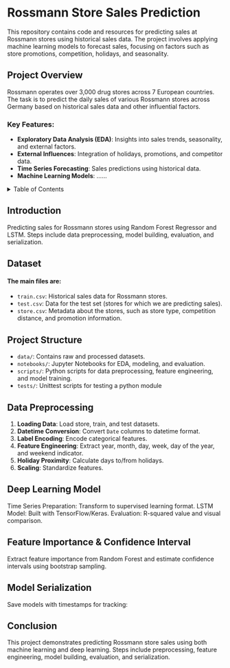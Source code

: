 # Rossmann Store Sales Prediction

This repository contains code and resources for predicting sales at Rossmann stores using historical sales data. The project involves applying machine learning models to forecast sales, focusing on factors such as store promotions, competition, holidays, and seasonality.
## Project Overview

Rossmann operates over 3,000 drug stores across 7 European countries. The task is to predict the daily sales of various Rossmann stores across Germany based on historical sales data and other influential factors.
### Key Features:
- **Exploratory Data Analysis (EDA)**: Insights into sales trends, seasonality, and external factors.
- **External Influences**: Integration of holidays, promotions, and competitor data.
- **Time Series Forecasting**: Sales predictions using historical data.
- **Machine Learning Models**: ......
  
<details>
  <summary>Table of Contents</summary>

  - [Introduction](#introduction)
  - [Dataset](#dataset)
  - [Project Structure](#project-structure)
  - [Data Preprocessing](#data-preprocessing)
  - [Deep Learning Model](#deep-learning-model)
  - [Feature Importance & Confidence Interval](#feature-importance--confidence-interval)
  - [Model Serialization](#model-serialization)
  - [Conclusion](#conclusion)

</details>


## Introduction

Predicting sales for Rossmann stores using Random Forest Regressor and LSTM. Steps include data preprocessing, model building, evaluation, and serialization.

## Dataset

#### The main files are:

- `train.csv`: Historical sales data for Rossmann stores.
- `test.csv`: Data for the test set (stores for which we are predicting sales).
- `store.csv`: Metadata about the stores, such as store type, competition distance, and promotion information.

## Project Structure

- `data/`: Contains raw and processed datasets.
- `notebooks/`: Jupyter Notebooks for EDA, modeling, and evaluation.
- `scripts/`: Python scripts for data preprocessing, feature engineering, and model training.
- `tests/`: Unittest scripts for testing a python module

## Data Preprocessing

1. **Loading Data**: Load store, train, and test datasets.
2. **Datetime Conversion**: Convert `Date` columns to datetime format.
3. **Label Encoding**: Encode categorical features.
4. **Feature Engineering**: Extract year, month, day, week, day of the year, and weekend indicator.
5. **Holiday Proximity**: Calculate days to/from holidays.
6. **Scaling**: Standardize features.

## Deep Learning Model
Time Series Preparation: Transform to supervised learning format.
LSTM Model: Built with TensorFlow/Keras.
Evaluation: R-squared value and visual comparison.
## Feature Importance & Confidence Interval
Extract feature importance from Random Forest and estimate confidence intervals using bootstrap sampling.

## Model Serialization
Save models with timestamps for tracking:

## Conclusion
This project demonstrates predicting Rossmann store sales using both machine learning and deep learning. Steps include preprocessing, feature engineering, model building, evaluation, and serialization.
